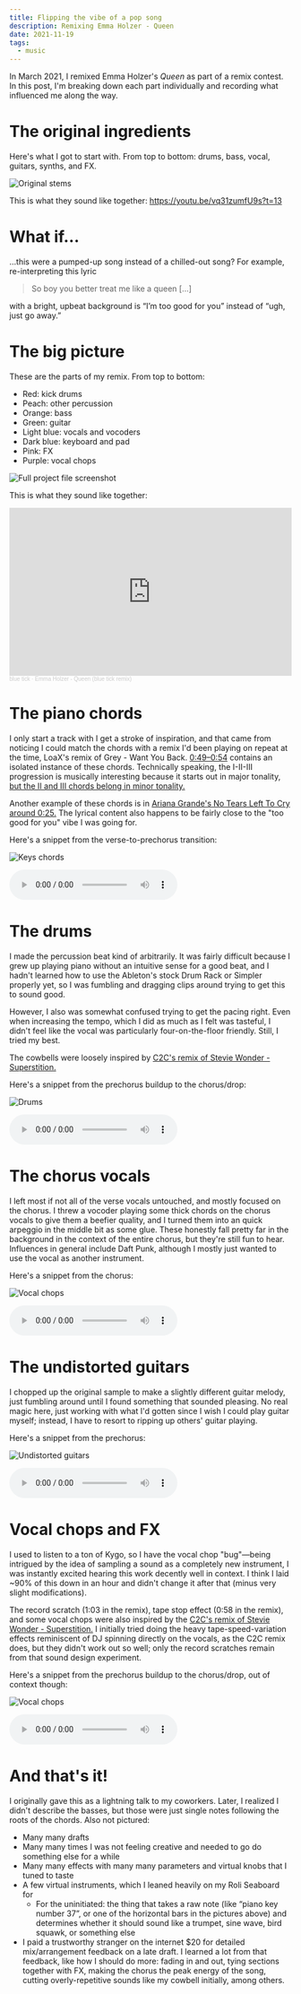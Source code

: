 ```yaml
---
title: Flipping the vibe of a pop song
description: Remixing Emma Holzer - Queen
date: 2021-11-19
tags:
  - music
---
```


In March 2021, I remixed Emma Holzer's _Queen_ as part of a remix contest.
In this post, I'm breaking down each part individually and recording what influenced me along the way.

# The original ingredients

Here's what I got to start with. From top to bottom: drums, bass, vocal, guitars, synths, and FX.

![Original stems](../../files/queen-remix/stems.png)

This is what they sound like together: https://youtu.be/vq31zumfU9s?t=13

# What if…

…this were a pumped-up song instead of a chilled-out song? For example, re-interpreting this lyric

> So boy you better treat me like a queen […]

with a bright, upbeat background is “I’m too good for you” instead of “ugh, just go away.”

# The big picture

These are the parts of my remix. From top to bottom:
* Red: kick drums
* Peach: other percussion
* Orange: bass
* Green: guitar
* Light blue: vocals and vocoders
* Dark blue: keyboard and pad
* Pink: FX
* Purple: vocal chops

![Full project file screenshot](../../files/queen-remix/project-full.png)

This is what they sound like together:

<iframe width="100%" height="300" scrolling="no" frameborder="no" allow="autoplay" src="https://w.soundcloud.com/player/?url=https%3A//api.soundcloud.com/tracks/1012780699&color=%23504c4c&auto_play=false&hide_related=true&show_comments=false&show_user=true&show_reposts=false&show_teaser=false&visual=true"></iframe><div style="font-size: 10px; color: #cccccc;line-break: anywhere;word-break: normal;overflow: hidden;white-space: nowrap;text-overflow: ellipsis; font-family: Interstate,Lucida Grande,Lucida Sans Unicode,Lucida Sans,Garuda,Verdana,Tahoma,sans-serif;font-weight: 100;"><a href="https://soundcloud.com/blueticksound" title="blue tick" target="_blank" style="color: #cccccc; text-decoration: none;">blue tick</a> · <a href="https://soundcloud.com/blueticksound/emma-holzer-queen-blue-tick-remix" title="Emma Holzer - Queen (blue tick remix)" target="_blank" style="color: #cccccc; text-decoration: none;">Emma Holzer - Queen (blue tick remix)</a></div>

# The piano chords

I only start a track with I get a stroke of inspiration, and that came from noticing I could match the chords with a remix I'd been playing on repeat at the time, LoaX's remix of Grey - Want You Back. [0:49–0:54](https://youtu.be/KSZ5PDWkva4?t=49) contains an isolated instance of these chords. Technically speaking, the I-II-III progression is musically interesting because it starts out in major tonality, [but the II and III chords belong in minor tonality.](https://www.liveabout.com/the-ii-iii-and-vi-chords-2457058)

Another example of these chords is in [Ariana Grande's No Tears Left To Cry around 0:25.](https://youtu.be/rQ6CGyTbLlk?t=25) The lyrical content also happens to be fairly close to the "too good for you" vibe I was going for.

Here's a snippet from the verse-to-prechorus transition:

![Keys chords](../../files/queen-remix/keys.png)

<audio controls src="../../files/queen-remix/keys.mp3"></audio>

# The drums

I made the percussion beat kind of arbitrarily. It was fairly difficult because I grew up playing piano without an intuitive sense for a good beat, and I hadn't learned how to use the Ableton's stock Drum Rack or Simpler properly yet, so I was fumbling and dragging clips around trying to get this to sound good.

However, I also was somewhat confused trying to get the pacing right. Even when increasing the tempo, which I did as much as I felt was tasteful, I didn't feel like the vocal was particularly four-on-the-floor friendly. Still, I tried my best.

The cowbells were loosely inspired by [C2C's remix of Stevie Wonder - Superstition.](https://youtu.be/1TX5gsKBo88?t=16)

Here's a snippet from the prechorus buildup to the chorus/drop:

![Drums](../../files/queen-remix/drums.png)

<audio controls src="../../files/queen-remix/drums.mp3"></audio>

# The chorus vocals

I left most if not all of the verse vocals untouched, and mostly focused on the chorus. I threw a vocoder playing some thick chords on the chorus vocals to give them a beefier quality, and I turned them into an quick arpeggio in the middle bit as some glue. These honestly fall pretty far in the background in the context of the entire chorus, but they're still fun to hear. Influences in general include Daft Punk, although I mostly just wanted to use the vocal as another instrument.

Here's a snippet from the chorus:

![Vocal chops](../../files/queen-remix/ovox.png)

<audio controls src="../../files/queen-remix/ovox.mp3"></audio>

# The undistorted guitars

I chopped up the original sample to make a slightly different guitar melody, just fumbling around until I found something that sounded pleasing. No real magic here, just working with what I'd gotten since I wish I could play guitar myself; instead, I have to resort to ripping up others' guitar playing.

Here's a snippet from the prechorus:

![Undistorted guitars](../../files/queen-remix/guitar.png)

<audio controls src="../../files/queen-remix/guitars.mp3"></audio>

# Vocal chops and FX

I used to listen to a ton of Kygo, so I have the vocal chop "bug"—being intrigued by the idea of sampling a sound as a completely new instrument, I was instantly excited hearing this work decently well in context. I think I laid ~90% of this down in an hour and didn't change it after that (minus very slight modifications).

The record scratch (1:03 in the remix), tape stop effect (0:58 in the remix), and some vocal chops were also inspired by the [C2C's remix of Stevie Wonder - Superstition.](https://youtu.be/1TX5gsKBo88?t=16) I initially tried doing the heavy tape-speed-variation effects reminiscent of DJ spinning directly on the vocals, as the C2C remix does, but they didn't work out so well; only the record scratches remain from that sound design experiment.

Here's a snippet from the prechorus buildup to the chorus/drop, out of context though:

![Vocal chops](../../files/queen-remix/chops.png)

<audio controls src="../../files/queen-remix/chops.mp3"></audio>

# And that's it!

I originally gave this as a lightning talk to my coworkers. Later, I realized I didn't describe the basses, but those were just single notes following the roots of the chords. Also not pictured:

* Many many drafts
* Many many times I was not feeling creative and needed to go do something else for a while
* Many many effects with many many parameters and virtual knobs that I tuned to taste
* A few virtual instruments, which I leaned heavily on my Roli Seaboard for
    * For the uninitiated: the thing that takes a raw note (like “piano key number 37”, or one of the horizontal bars in the pictures above) and determines whether it should sound like a trumpet, sine wave, bird squawk, or something else
* I paid a trustworthy stranger on the internet $20 for detailed mix/arrangement feedback on a late draft. I learned a lot from that feedback, like how I should do more: fading in and out, tying sections together with FX, making the chorus the peak energy of the song, cutting overly-repetitive sounds like my cowbell initially, among others.
